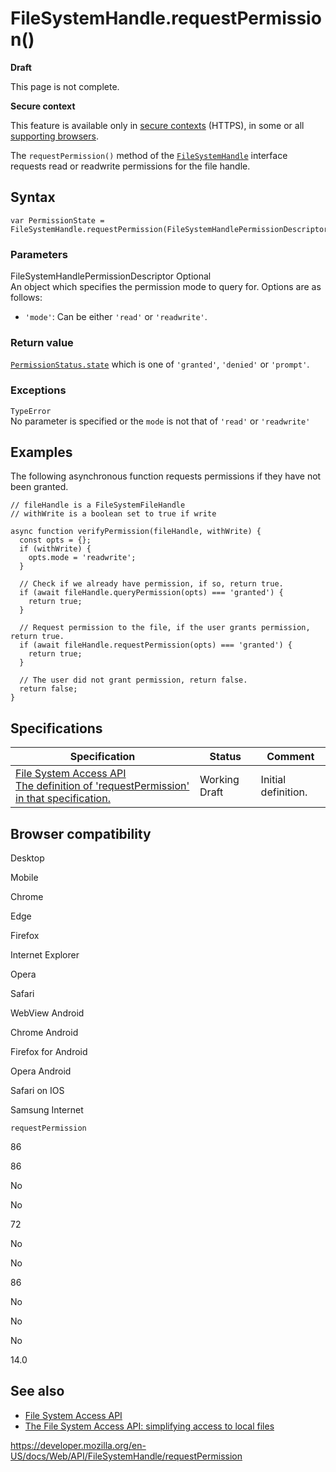 FileSystemHandle.requestPermission()
====================================

**Draft**

This page is not complete.

**Secure context**

This feature is available only in [secure contexts](https://developer.mozilla.org/en-US/docs/Web/Security/Secure_Contexts) (HTTPS), in some or all [supporting browsers](#browser_compatibility).

The `requestPermission()` method of the [`FileSystemHandle`](../filesystemhandle) interface requests read or readwrite permissions for the file handle.

Syntax
------

    var PermissionState = FileSystemHandle.requestPermission(FileSystemHandlePermissionDescriptor);

### Parameters

FileSystemHandlePermissionDescriptor <span class="badge inline optional">Optional</span>   
An object which specifies the permission mode to query for. Options are as follows:

-   `'mode'`: Can be either `'read'` or `'readwrite'`.

### Return value

[`PermissionStatus.state`](../permissionstatus/state) which is one of `'granted'`, `'denied'` or `'prompt'`.

### Exceptions

`TypeError`  
No parameter is specified or the `mode` is not that of `'read'` or `'readwrite'`

Examples
--------

The following asynchronous function requests permissions if they have not been granted.

    // fileHandle is a FileSystemFileHandle
    // withWrite is a boolean set to true if write

    async function verifyPermission(fileHandle, withWrite) {
      const opts = {};
      if (withWrite) {
        opts.mode = 'readwrite';
      }

      // Check if we already have permission, if so, return true.
      if (await fileHandle.queryPermission(opts) === 'granted') {
        return true;
      }

      // Request permission to the file, if the user grants permission, return true.
      if (await fileHandle.requestPermission(opts) === 'granted') {
        return true;
      }

      // The user did not grant permission, return false.
      return false;
    }

Specifications
--------------

<table><thead><tr class="header"><th>Specification</th><th>Status</th><th>Comment</th></tr></thead><tbody><tr class="odd"><td><a href="https://wicg.github.io/file-system-access/#api-filesystemhandle-requestpermission">File System Access API<br />
<span class="small">The definition of 'requestPermission' in that specification.</span></a></td><td><span class="spec-wd">Working Draft</span></td><td>Initial definition.</td></tr></tbody></table>

Browser compatibility
---------------------

Desktop

Mobile

Chrome

Edge

Firefox

Internet Explorer

Opera

Safari

WebView Android

Chrome Android

Firefox for Android

Opera Android

Safari on IOS

Samsung Internet

`requestPermission`

86

86

No

No

72

No

No

86

No

No

No

14.0

See also
--------

-   [File System Access API](../file_system_access_api)
-   [The File System Access API: simplifying access to local files](https://web.dev/file-system-access/)

<a href="https://developer.mozilla.org/en-US/docs/Web/API/FileSystemHandle/requestPermission" class="_attribution-link">https://developer.mozilla.org/en-US/docs/Web/API/FileSystemHandle/requestPermission</a>
